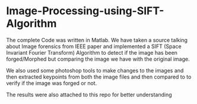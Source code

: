 # Image-Processing-using-SIFT-Algorithm

The complete Code was written in Matlab. We have taken a source talking about Image forensics from IEEE paper and implemented a SIFT (Space Invariant Fourier Transform) Algorithm to detect if the image has been forged/Morphed but comparing the image we have with the original image.

We also used some photoshop tools to make changes to the images and then extracted keypoints from both the image files and then compared to to verify if the image was forged or not.

The results were also attached to this repo for better understanding
